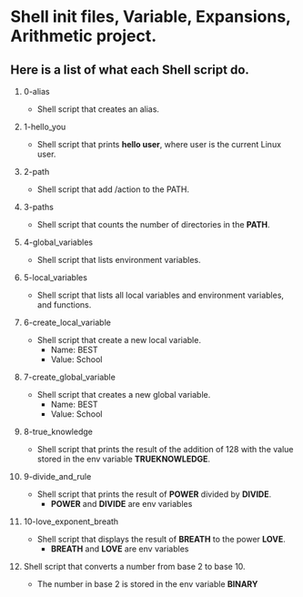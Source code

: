 # Shell init files, Variable, Expansions, Arithmetic project.
## Here is a list of what each Shell script do.

1. 0-alias
   - Shell script that creates an alias.

2. 1-hello_you
   - Shell script that prints **hello user**, where user is the current Linux user.

3. 2-path
   - Shell script that add /action to the PATH.

4. 3-paths
   - Shell script that counts the number of directories in the **PATH**.

5. 4-global_variables
   - Shell script that lists environment variables.

6. 5-local_variables
   - Shell script that lists all local variables and environment variables, and functions.

7. 6-create_local_variable
   - Shell script that create a new local variable.
     - Name: BEST
     - Value: School

8. 7-create_global_variable
   - Shell script that creates a new global variable.
     - Name: BEST
     - Value: School

9. 8-true_knowledge
   - Shell script that prints the result of the addition of 128 with the value stored in the env variable **TRUEKNOWLEDGE**.

10. 9-divide_and_rule
    - Shell script that prints the result of **POWER** divided by **DIVIDE**.
      - **POWER** and **DIVIDE** are env variables

11. 10-love_exponent_breath
    - Shell script that displays the result of **BREATH** to the power **LOVE**.
      - **BREATH** and **LOVE** are env variables

12. Shell script that converts a number from base 2 to base 10.
    - The number in base 2 is stored in the env variable **BINARY**

